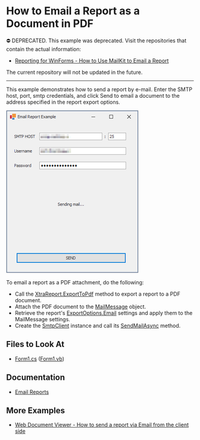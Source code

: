 # How to Email a Report as a Document in PDF 

⛔ DEPRECATED. This example was deprecated. Visit the repositories that contain the actual information:

- [Reporting for WinForms - How to Use MailKit to Email a Report](https://github.com/DevExpress-Examples/reporting-winforms-mailkit-email-report-pdf)

The current repository will not be updated in the future.

------

This example demonstrates how to send a report by e-mail. Enter the SMTP host, port, smtp credentials, and click Send to email a document to the address specified in the report export options. 

![App Screenshot](Images/screenshot.png)

To email a report as a PDF attachment, do the following:

* Call the [XtraReport.ExportToPdf](https://docs.devexpress.com/XtraReports/DevExpress.XtraReports.UI.XtraReport.ExportToPdf.overloads) method to export a report to a PDF document.
* Attach the PDF document to the [MailMessage](https://docs.microsoft.com/en-us/dotnet/api/system.net.mail.mailmessage) object.
* Retrieve the report's [ExportOptions.Email](https://docs.devexpress.com/CoreLibraries/DevExpress.XtraPrinting.EmailOptions) settings and apply them to the MailMessage settings.
* Create the [SmtpClient](https://docs.microsoft.com/en-us/dotnet/api/system.net.mail.smtpclient) instance and call its [SendMailAsync](https://docs.microsoft.com/en-us/dotnet/api/system.net.mail.smtpclient.sendmailasync) method.

<!-- default file list -->

## Files to Look At

- [Form1.cs](CS/Form1.cs) ([Form1.vb](VB/Form1.vb))

<!-- default file list end -->

## Documentation

- [Email Reports](http://docs.devexpress.devx/XtraReports/17634/detailed-guide-to-devexpress-reporting/store-and-distribute-reports/export-reports/email-reports)

## More Examples

- [Web Document Viewer - How to send a report via Email from the client side](https://github.com/DevExpress-Examples/Reporting_web-document-viewer-how-to-send-a-report-via-email-from-the-client-side-t566760)